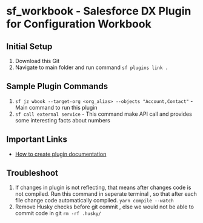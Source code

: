 # sf_workbook - Salesforce DX Plugin for Configuration Workbook

## Initial Setup
1. Download this Git
1. Navigate to main folder and run command `sf plugins link .`

## Sample Plugin Commands

1. `sf jz wbook --target-org <org_alias> --objects "Account,Contact"` - Main command to run this plugin
1. `sf call external service` - This command make API call and provides some interesting facts about numbers

## Important Links
- [How to create plugin documentation](https://github.com/salesforcecli/cli/wiki/Get-Started-And-Create-Your-First-Plug-In)

## Troubleshoot
1. If changes in plugin is not reflecting, that means after changes code is not compiled. Run this command in seperate terminal , so that after each file change code automatically compiled. `yarn compile --watch`
1. Remove Husky checks before git commit , else we would not be able to commit code in git `rm -rf .husky/`
